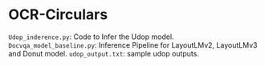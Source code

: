 # OCR-Circulars

`Udop_inderence.py`: Code to Infer the Udop model.
`Docvqa_model_baseline.py`: Inference Pipeline for LayoutLMv2, LayoutLMv3 and Donut model.
`udop_output.txt`: sample udop outputs.
